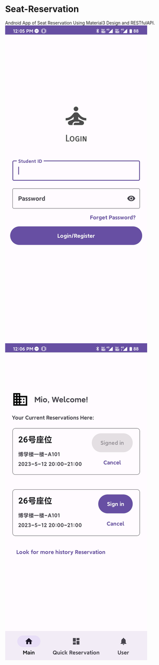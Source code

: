 # Seat-Reservation
Android App of Seat Reservation
Using Material3 Design and RESTfulAPI.
![Image text](https://raw.githubusercontent.com/cxf213/Seat-Reservation/master/screen2.jpg)
![Image text](https://raw.githubusercontent.com/cxf213/Seat-Reservation/master/screen1.jpg)
